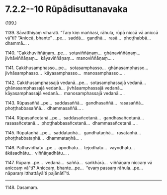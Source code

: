 

# 7.2.2--10 Rūpādisuttanavaka




(199.)

1139\. Sāvatthiyaṃ viharati. “Taṃ kiṃ maññasi, rāhula, rūpā niccā vā aniccā vā”ti? “Aniccā, bhante” …pe…  saddā…  gandhā…  rasā…  phoṭṭhabbā…  dhammā… .

1140\. “Cakkhuviññāṇaṃ…pe…  sotaviññāṇaṃ…  ghānaviññāṇaṃ…  jivhāviññāṇaṃ…  kāyaviññāṇaṃ…  manoviññāṇaṃ… .

1141\. Cakkhusamphasso…pe…  sotasamphasso…  ghānasamphasso…  jivhāsamphasso…  kāyasamphasso…  manosamphasso… .

1142\. Cakkhusamphassajā vedanā…pe…  sotasamphassajā vedanā…  ghānasamphassajā vedanā…  jivhāsamphassajā vedanā…  kāyasamphassajā vedanā…  manosamphassajā vedanā… .

1143\. Rūpasaññā…pe…  saddasaññā…  gandhasaññā…  rasasaññā…  phoṭṭhabbasaññā…  dhammasaññā… .

1144\. Rūpasañcetanā…pe…  saddasañcetanā…  gandhasañcetanā…  rasasañcetanā…  phoṭṭhabbasañcetanā…  dhammasañcetanā… .

1145\. Rūpataṇhā…pe…  saddataṇhā…  gandhataṇhā…  rasataṇhā…  phoṭṭhabbataṇhā…  dhammataṇhā… .

1146\. Pathavīdhātu…pe…  āpodhātu…  tejodhātu…  vāyodhātu…  ākāsadhātu…  viññāṇadhātu… .

1147\. Rūpaṃ…pe…  vedanā…  saññā…  saṅkhārā…  viññāṇaṃ niccaṃ vā aniccaṃ vā”ti? Aniccaṃ, bhante…pe…  “evaṃ passaṃ rāhula…pe…  nāparaṃ itthattāyā’ti pajānātī”ti.

---

1148\. Dasamaṃ.





